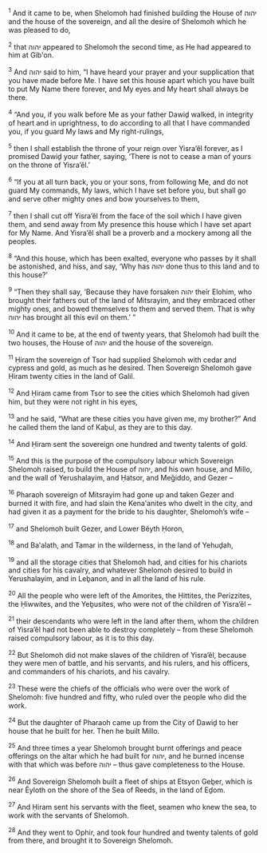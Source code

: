 <sup>1</sup> And it came to be, when Shelomoh had finished building the House of יהוה and the house of the sovereign, and all the desire of Shelomoh which he was pleased to do,

<sup>2</sup> that יהוה appeared to Shelomoh the second time, as He had appeared to him at Gib‛on.

<sup>3</sup> And יהוה said to him, “I have heard your prayer and your supplication that you have made before Me. I have set this house apart which you have built to put My Name there forever, and My eyes and My heart shall always be there.

<sup>4</sup> “And you, if you walk before Me as your father Dawiḏ walked, in integrity of heart and in uprightness, to do according to all that I have commanded you, if you guard My laws and My right-rulings,

<sup>5</sup> then I shall establish the throne of your reign over Yisra’ĕl forever, as I promised Dawiḏ your father, saying, ‘There is not to cease a man of yours on the throne of Yisra’ĕl.’

<sup>6</sup> “If you at all turn back, you or your sons, from following Me, and do not guard My commands, My laws, which I have set before you, but shall go and serve other mighty ones and bow yourselves to them,

<sup>7</sup> then I shall cut off Yisra’ĕl from the face of the soil which I have given them, and send away from My presence this house which I have set apart for My Name. And Yisra’ĕl shall be a proverb and a mockery among all the peoples.

<sup>8</sup> “And this house, which has been exalted, everyone who passes by it shall be astonished, and hiss, and say, ‘Why has יהוה done thus to this land and to this house?’

<sup>9</sup> “Then they shall say, ‘Because they have forsaken יהוה their Elohim, who brought their fathers out of the land of Mitsrayim, and they embraced other mighty ones, and bowed themselves to them and served them. That is why יהוה has brought all this evil on them.’ ”

<sup>10</sup> And it came to be, at the end of twenty years, that Shelomoh had built the two houses, the House of יהוה and the house of the sovereign.

<sup>11</sup> Ḥiram the sovereign of Tsor had supplied Shelomoh with cedar and cypress and gold, as much as he desired. Then Sovereign Shelomoh gave Ḥiram twenty cities in the land of Galil.

<sup>12</sup> And Ḥiram came from Tsor to see the cities which Shelomoh had given him, but they were not right in his eyes,

<sup>13</sup> and he said, “What are these cities you have given me, my brother?” And he called them the land of Kaḇul, as they are to this day.

<sup>14</sup> And Ḥiram sent the sovereign one hundred and twenty talents of gold.

<sup>15</sup> And this is the purpose of the compulsory labour which Sovereign Shelomoh raised, to build the House of יהוה, and his own house, and Millo, and the wall of Yerushalayim, and Ḥatsor, and Meḡiddo, and Gezer –

<sup>16</sup> Pharaoh sovereign of Mitsrayim had gone up and taken Gezer and burned it with fire, and had slain the Kena‛anites who dwelt in the city, and had given it as a payment for the bride to his daughter, Shelomoh’s wife –

<sup>17</sup> and Shelomoh built Gezer, and Lower Bĕyth Ḥoron,

<sup>18</sup> and Ba‛alath, and Tamar in the wilderness, in the land of Yehuḏah,

<sup>19</sup> and all the storage cities that Shelomoh had, and cities for his chariots and cities for his cavalry, and whatever Shelomoh desired to build in Yerushalayim, and in Leḇanon, and in all the land of his rule.

<sup>20</sup> All the people who were left of the Amorites, the Ḥittites, the Perizzites, the Ḥiwwites, and the Yeḇusites, who were not of the children of Yisra’ĕl –

<sup>21</sup> their descendants who were left in the land after them, whom the children of Yisra’ĕl had not been able to destroy completely – from these Shelomoh raised compulsory labour, as it is to this day.

<sup>22</sup> But Shelomoh did not make slaves of the children of Yisra’ĕl, because they were men of battle, and his servants, and his rulers, and his officers, and commanders of his chariots, and his cavalry.

<sup>23</sup> These were the chiefs of the officials who were over the work of Shelomoh: five hundred and fifty, who ruled over the people who did the work.

<sup>24</sup> But the daughter of Pharaoh came up from the City of Dawiḏ to her house that he built for her. Then he built Millo.

<sup>25</sup> And three times a year Shelomoh brought burnt offerings and peace offerings on the altar which he had built for יהוה, and he burned incense with that which was before יהוה – thus gave completeness to the House.

<sup>26</sup> And Sovereign Shelomoh built a fleet of ships at Etsyon Geḇer, which is near Ĕyloth on the shore of the Sea of Reeds, in the land of Eḏom.

<sup>27</sup> And Ḥiram sent his servants with the fleet, seamen who knew the sea, to work with the servants of Shelomoh.

<sup>28</sup> And they went to Ophir, and took four hundred and twenty talents of gold from there, and brought it to Sovereign Shelomoh.

